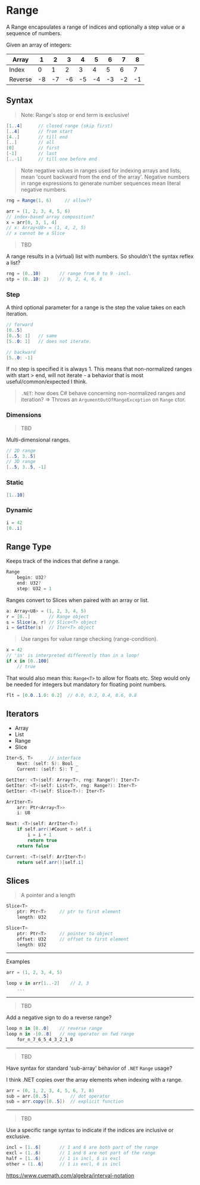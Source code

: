 # Range

A Range encapsulates a range of indices and optionally a step value or a sequence of numbers.

Given an array of integers:

Array|1|2|3|4|5|6|7|8
--|--|--|--|--|--|--|--|--
Index|0|1|2|3|4|5|6|7
Reverse|-8|-7|-6|-5|-4|-3|-2|-1

## Syntax

> Note: Range's stop or end term is exclusive!

```csharp
[1..4]      // closed range (skip first)
[..4]       // from start
[4..]       // till end
[..]        // all
[0]         // first
[-1]        // last
[..-1]      // till one before end
```

> Note negative values in ranges used for indexing arrays and lists, mean 'count backward from the end of the array'. Negative numbers in range expressions to generate number sequences mean literal negative numbers.

```csharp
rng = Range(1, 6)     // allow??
```

```csharp
arr = (1, 2, 3, 4, 5, 6)
// index-based array composition?
x = arr[0, 3, 1, 4]
// x: Array<U8> = (1, 4, 2, 5)
// x cannot be a Slice
```

> TBD

A range results in a (virtual) list with numbers. So shouldn't the syntax reflex a list?

```csharp
rng = (0..10)       // range from 0 to 9 -incl.
stp = (0..10: 2)    // 0, 2, 4, 6, 8
```

### Step

A third optional parameter for a range is the step the value takes on each iteration.

```csharp
// forward
[0..5]
[0..5: 1]   // same
[5..0: 1]   // does not iterate.

// backward
[5..0: -1]
```

If no step is specified it is always 1. This means that non-normalized ranges with start > end, will not iterate - a behavior that is most useful/common/expected I think.

> `.NET`: how does C# behave concerning non-normalized ranges and iteration? => Throws an `ArgumentOutOfRangeException` on `Range` ctor.    

### Dimensions

> TBD

Multi-dimensional ranges.

```csharp
// 2D range
[..5, 3..5]
// 3D range
[..5, 3..5, -1]

```

### Static

```C#
[1..10]
```

### Dynamic

```C#
i = 42
[0..i]
```

## Range Type

Keeps track of the indices that define a range.

```csharp
Range
    begin: U32?
    end: U32?
    step: U32 = 1
```

Ranges convert to Slices when paired with an array or list.

```csharp
a: Array<U8> = (1, 2, 3, 4, 5)
r = [0..]       // Range object
s = Slice(a, r) // Slice<T> object
i = GetIter(s)  // Iter<T> object
```

> Use ranges for value range checking (range-condition).

```csharp
x = 42
// 'in' is interpreted differently than in a loop!
if x in [0..100]
    // true
```

That would also mean this: `Range<T>` to allow for floats etc.
Step would only be needed for integers but mandatory for floating point numbers.

```csharp
flt = [0.0..1.0: 0.2]  // 0.0, 0.2, 0.4, 0.6, 0.8
```

## Iterators

- Array
- List
- Range
- Slice

```csharp
Iter<S, T>      // interface
    Next: (self: S): Bool _
    Current: (self: S): T _
```

```csharp
GetIter: <T>(self: Array<T>, rng: Range?): Iter<T>
GetIter: <T>(self: List<T>, rng: Range?): Iter<T>
GetIter: <T>(self: Slice<T>): Iter<T>
```

```csharp
ArrIter<T>
    arr: Ptr<Array<T>>
    i: U8

Next: <T>(self: ArrIter<T>)
    if self.arr()#Count > self.i
        i = i + 1
        return true
    return false

Current: <T>(self: ArrIter<T>)
    return self.arr()[self.i]
```

## Slices

> A pointer and a length

```csharp
Slice<T>
    ptr: Ptr<T>     // ptr to first element
    length: U32

Slice<T>
    ptr: Ptr<T>     // pointer to object
    offset: U32     // offset to first element
    length: U32
```

---

Examples

```csharp
arr = (1, 2, 3, 4, 5)

loop v in arr[1..-2]    // 2, 3
    ...
```

---

> TBD

Add a negative sign to do a reverse range?

```csharp
loop n in [8..0]    // reverse range
loop n in -[0..8]   // neg operator on fwd range
    for_n_7_6_5_4_3_2_1_0
```

---

> TBD

Have syntax for standard 'sub-array' behavior of `.NET` `Range` usage?

I think .NET copies over the array elements when indexing with a range.

```csharp
arr = (0, 1, 2, 3, 4, 5, 6, 7, 8)
sub = arr.[0..5]        // dot operator
sub = arr.copy([0..5])  // explicit function
```

---

> TBD

Use a specific range syntax to indicate if the indices are inclusive or exclusive.

```csharp
incl = [1..6]       // 1 and 6 are both part of the range
excl = (1..6)       // 1 and 6 are not part of the range
half = [1..6)       // 1 is incl, 6 is excl
other = (1..6]      // 1 is excl, 6 is incl
```

https://www.cuemath.com/algebra/interval-notation
